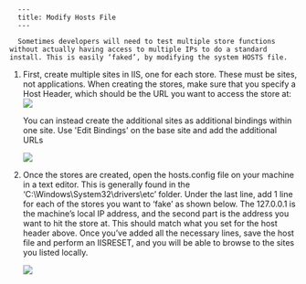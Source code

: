 
      ---
      title: Modify Hosts File
      ---

      Sometimes developers will need to test multiple store functions without actually having access to multiple IPs to do a standard install. This is easily ‘faked’, by modifying the system HOSTS file.   

1.  First, create multiple sites in IIS, one for each store. These must be sites, not applications. When creating the stores, make sure that you specify a Host Header, which should be the URL you want to access the store at:  
    ![](http://manual.aspdotnetstorefront.com/images/product/ml9/modhost.png)  
      
    You can instead create the additional sites as additional bindings within one site. Use 'Edit Bindings' on the base site and add the additional URLs  
      
    ![](http://manual.aspdotnetstorefront.com/images/product/ml9/edit_bindings.png)  
      
    
2.  Once the stores are created, open the hosts.config file on your machine in a text editor. This is generally found in the ‘C:\\Windows\\System32\\drivers\\etc’ folder. Under the last line, add 1 line for each of the stores you want to ‘fake’ as shown below. The 127.0.0.1 is the machine’s local IP address, and the second part is the address you want to hit the store at. This should match what you set for the host header above. Once you’ve added all the necessary lines, save the host file and perform an IISRESET, and you will be able to browse to the sites you listed locally.  
      
    ![](http://manual.aspdotnetstorefront.com/images/product/ml9/modhost2.png)
      